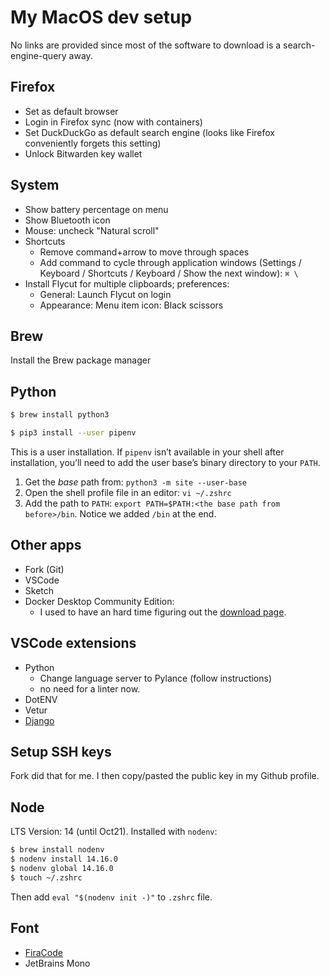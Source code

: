 # My MacOS dev setup
No links are provided since most of the software to download is a search-engine-query away.
## Firefox
- Set as default browser
- Login in Firefox sync (now with containers)
- Set DuckDuckGo as default search engine (looks like Firefox conveniently forgets this setting)
- Unlock Bitwarden key wallet
## System
- Show battery percentage on menu
- Show Bluetooth icon
- Mouse: uncheck "Natural scroll"
- Shortcuts
    - Remove command+arrow to move through spaces
    - Add command to cycle through application windows (Settings / Keyboard / Shortcuts / Keyboard / Show the next window): `⌘ \`
- Install Flycut for multiple clipboards; preferences:
    - General: Launch Flycut on login
    - Appearance: Menu item icon: Black scissors

## Brew
Install the Brew package manager

## Python

```bash
$ brew install python3
```

```bash
$ pip3 install --user pipenv
```
This is a user installation. If `pipenv` isn’t available in your shell after installation, you’ll need to add the user base’s binary directory to your `PATH`.
1. Get the *base* path from: `python3 -m site --user-base`
2. Open the shell profile file in an editor: `vi ~/.zshrc`
3. Add the path to `PATH`: `export PATH=$PATH:<the base path from before>/bin`. Notice we added `/bin` at the end.

## Other apps
- Fork (Git)
- VSCode
- Sketch
- Docker Desktop Community Edition:
    - I used to have an hard time figuring out the [download page](https://hub.docker.com/editions/community/docker-ce-desktop-mac/).

## VSCode extensions
- Python
    - Change language server to Pylance (follow instructions)
    - no need for a linter now.
- DotENV
- Vetur
- [Django](https://marketplace.visualstudio.com/items?itemName=batisteo.vscode-django)

## Setup SSH keys
Fork did that for me. I then copy/pasted the public key in my Github profile.

## Node
LTS Version: 14 (until Oct21). Installed with `nodenv`:
```bash
$ brew install nodenv
$ nodenv install 14.16.0
$ nodenv global 14.16.0
$ touch ~/.zshrc
```
Then add `eval "$(nodenv init -)"` to `.zshrc` file.

## Font
- [FiraCode](https://github.com/tonsky/FiraCode)
- JetBrains Mono
